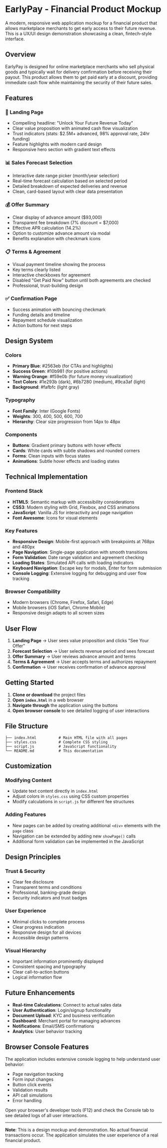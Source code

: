 # EarlyPay - Financial Product Mockup

A modern, responsive web application mockup for a financial product that allows marketplace merchants to get early access to their future revenue. This is a UX/UI design demonstration showcasing a clean, fintech-style interface.

## Overview

EarlyPay is designed for online marketplace merchants who sell physical goods and typically wait for delivery confirmation before receiving their payout. This product allows them to get paid early at a discount, providing immediate cash flow while maintaining the security of their future sales.

## Features

### 🎯 **Landing Page**
- Compelling headline: "Unlock Your Future Revenue Today"
- Clear value proposition with animated cash flow visualization
- Trust indicators (stats: $2.5M+ advanced, 98% approval rate, 24hr funding)
- Feature highlights with modern card design
- Responsive hero section with gradient text effects

### 📊 **Sales Forecast Selection**
- Interactive date range picker (month/year selection)
- Real-time forecast calculation based on selected period
- Detailed breakdown of expected deliveries and revenue
- Clean, card-based layout with clear data presentation

### 💰 **Offer Summary**
- Clear display of advance amount ($93,000)
- Transparent fee breakdown (7% discount = $7,000)
- Effective APR calculation (14.2%)
- Option to customize advance amount via modal
- Benefits explanation with checkmark icons

### 📋 **Terms & Agreement**
- Visual payment timeline showing the process
- Key terms clearly listed
- Interactive checkboxes for agreement
- Disabled "Get Paid Now" button until both agreements are checked
- Professional, trust-building design

### ✅ **Confirmation Page**
- Success animation with bouncing checkmark
- Funding details and timeline
- Repayment schedule visualization
- Action buttons for next steps

## Design System

### Colors
- **Primary Blue**: #2563eb (for CTAs and highlights)
- **Success Green**: #10b981 (for positive actions)
- **Warning Orange**: #f59e0b (for future money visualization)
- **Text Colors**: #1e293b (dark), #6b7280 (medium), #9ca3af (light)
- **Background**: #fafbfc (light gray)

### Typography
- **Font Family**: Inter (Google Fonts)
- **Weights**: 300, 400, 500, 600, 700
- **Hierarchy**: Clear size progression from 14px to 48px

### Components
- **Buttons**: Gradient primary buttons with hover effects
- **Cards**: White cards with subtle shadows and rounded corners
- **Forms**: Clean inputs with focus states
- **Animations**: Subtle hover effects and loading states

## Technical Implementation

### Frontend Stack
- **HTML5**: Semantic markup with accessibility considerations
- **CSS3**: Modern styling with Grid, Flexbox, and CSS animations
- **JavaScript**: Vanilla JS for interactivity and page navigation
- **Font Awesome**: Icons for visual elements

### Key Features
- **Responsive Design**: Mobile-first approach with breakpoints at 768px and 480px
- **Page Navigation**: Single-page application with smooth transitions
- **Form Validation**: Date range validation and agreement checking
- **Loading States**: Simulated API calls with loading indicators
- **Keyboard Navigation**: Escape key for modals, Enter for form submission
- **Console Logging**: Extensive logging for debugging and user flow tracking

### Browser Compatibility
- Modern browsers (Chrome, Firefox, Safari, Edge)
- Mobile browsers (iOS Safari, Chrome Mobile)
- Responsive design adapts to all screen sizes

## User Flow

1. **Landing Page** → User sees value proposition and clicks "See Your Offer"
2. **Forecast Selection** → User selects revenue period and sees forecast
3. **Offer Summary** → User reviews advance amount and terms
4. **Terms & Agreement** → User accepts terms and authorizes repayment
5. **Confirmation** → User receives confirmation of advance approval

## Getting Started

1. **Clone or download** the project files
2. **Open `index.html`** in a web browser
3. **Navigate through** the application using the buttons
4. **Open browser console** to see detailed logging of user interactions

## File Structure

```
├── index.html          # Main HTML file with all pages
├── styles.css          # Complete CSS styling
├── script.js           # JavaScript functionality
└── README.md           # This documentation
```

## Customization

### Modifying Content
- Update text content directly in `index.html`
- Adjust colors in `styles.css` using CSS custom properties
- Modify calculations in `script.js` for different fee structures

### Adding Features
- New pages can be added by creating additional `<div>` elements with the `page` class
- Navigation can be extended by adding new `showPage()` calls
- Additional form validation can be implemented in the JavaScript

## Design Principles

### Trust & Security
- Clear fee disclosure
- Transparent terms and conditions
- Professional, banking-grade design
- Security indicators and trust badges

### User Experience
- Minimal clicks to complete process
- Clear progress indication
- Responsive design for all devices
- Accessible design patterns

### Visual Hierarchy
- Important information prominently displayed
- Consistent spacing and typography
- Clear call-to-action buttons
- Logical information flow

## Future Enhancements

- **Real-time Calculations**: Connect to actual sales data
- **User Authentication**: Login/signup functionality
- **Document Upload**: KYC and business verification
- **Dashboard**: Merchant portal for managing advances
- **Notifications**: Email/SMS confirmations
- **Analytics**: User behavior tracking

## Browser Console Features

The application includes extensive console logging to help understand user behavior:

- Page navigation tracking
- Form input changes
- Button click events
- Validation results
- API call simulations
- Error handling

Open your browser's developer tools (F12) and check the Console tab to see detailed logs of all user interactions.

---

**Note**: This is a design mockup and demonstration. No actual financial transactions occur. The application simulates the user experience of a real financial product. 